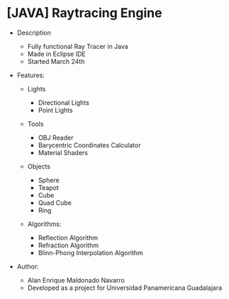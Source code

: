 # [JAVA] Raytracing Engine 

- Description

  - Fully functional Ray Tracer in Java
  - Made in Eclipse IDE
  - Started March 24th

- Features:

  - Lights

    - Directional Lights
    - Point Lights

  - Tools

    - OBJ Reader
    - Barycentric Coordinates Calculator
    - Material Shaders

  - Objects

    - Sphere
    - Teapot
    - Cube
    - Quad Cube
    - Ring

  - Algorithms:
    - Reflection Algorithm
    - Refraction Algorithm
    - Blinn-Phong Interpolation Algorithm

- Author:

  - Alan Enrique Maldonado Navarro
  - Developed as a project for Universidad Panamericana Guadalajara
